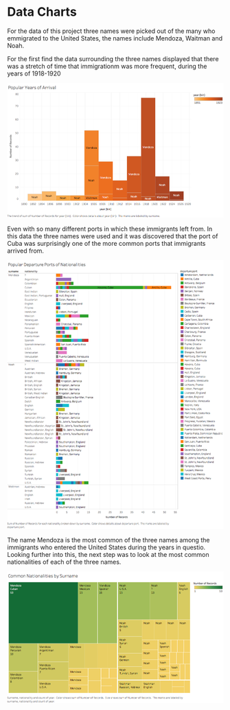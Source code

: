 # Data Charts

For the data of this project three names were picked out of the many who emmigrated to the United States, the names include Mendoza, Waitman and Noah.

For the first find the data surrounding the three names displayed that there was a stretch of time that immigrationm was more frequent, during the years of 1918-1920

![Most Popular Arrival Years](imgs/popular_years_arrival.png)

Even with so many different ports in which these immigrants left from.  In this data the three names were used and it was discovered that the port of Cuba was surprisingly one of the more common ports that immigrants arrived from.

![Most likely Location of Departure](imgs/popular_departureports_nationalities.png)

The name Mendoza is the most common of the three names among the immigrants who entered the United States during the years in questio.  Looking further into this, the next step was to look at the most common nationalities of each of the three names.

![Surname Nationalities](imgs/common_nationalities_surname.png)
